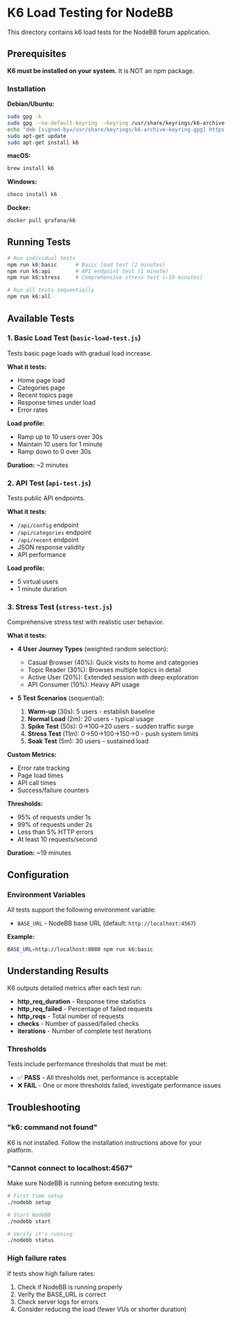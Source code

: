 # K6 Load Testing for NodeBB

This directory contains k6 load tests for the NodeBB forum application.

## Prerequisites

**K6 must be installed on your system.** It is NOT an npm package.

### Installation

**Debian/Ubuntu:**
```bash
sudo gpg -k
sudo gpg --no-default-keyring --keyring /usr/share/keyrings/k6-archive-keyring.gpg --keyserver hkp://keyserver.ubuntu.com:80 --recv-keys C5AD17C747E3415A3642D57D77C6C491D6AC1D69
echo "deb [signed-by=/usr/share/keyrings/k6-archive-keyring.gpg] https://dl.k6.io/deb stable main" | sudo tee /etc/apt/sources.list.d/k6.list
sudo apt-get update
sudo apt-get install k6
```

**macOS:**
```bash
brew install k6
```

**Windows:**
```bash
choco install k6
```

**Docker:**
```bash
docker pull grafana/k6
```

## Running Tests

```bash
# Run individual tests
npm run k6:basic      # Basic load test (2 minutes)
npm run k6:api        # API endpoint test (1 minute)
npm run k6:stress     # Comprehensive stress test (~19 minutes)

# Run all tests sequentially
npm run k6:all
```

## Available Tests

### 1. Basic Load Test (`basic-load-test.js`)

Tests basic page loads with gradual load increase.

**What it tests:**
- Home page load
- Categories page
- Recent topics page
- Response times under load
- Error rates

**Load profile:**
- Ramp up to 10 users over 30s
- Maintain 10 users for 1 minute
- Ramp down to 0 over 30s

**Duration:** ~2 minutes

### 2. API Test (`api-test.js`)

Tests public API endpoints.

**What it tests:**
- `/api/config` endpoint
- `/api/categories` endpoint
- `/api/recent` endpoint
- JSON response validity
- API performance

**Load profile:**
- 5 virtual users
- 1 minute duration

### 3. Stress Test (`stress-test.js`)

Comprehensive stress test with realistic user behavior.

**What it tests:**
- **4 User Journey Types** (weighted random selection):
  - Casual Browser (40%): Quick visits to home and categories
  - Topic Reader (30%): Browses multiple topics in detail
  - Active User (20%): Extended session with deep exploration
  - API Consumer (10%): Heavy API usage
  
- **5 Test Scenarios** (sequential):
  1. **Warm-up** (30s): 5 users - establish baseline
  2. **Normal Load** (2m): 20 users - typical usage
  3. **Spike Test** (50s): 0→100→20 users - sudden traffic surge
  4. **Stress Test** (11m): 0→50→100→150→0 - push system limits
  5. **Soak Test** (5m): 30 users - sustained load

**Custom Metrics:**
- Error rate tracking
- Page load times
- API call times
- Success/failure counters

**Thresholds:**
- 95% of requests under 1s
- 99% of requests under 2s
- Less than 5% HTTP errors
- At least 10 requests/second

**Duration:** ~19 minutes

## Configuration

### Environment Variables

All tests support the following environment variable:

- `BASE_URL` - NodeBB base URL (default: `http://localhost:4567`)

**Example:**
```bash
BASE_URL=http://localhost:8080 npm run k6:basic
```

## Understanding Results

K6 outputs detailed metrics after each test run:

- **http_req_duration** - Response time statistics
- **http_req_failed** - Percentage of failed requests
- **http_reqs** - Total number of requests
- **checks** - Number of passed/failed checks
- **iterations** - Number of complete test iterations

### Thresholds

Tests include performance thresholds that must be met:

- ✅ **PASS** - All thresholds met, performance is acceptable
- ❌ **FAIL** - One or more thresholds failed, investigate performance issues

## Troubleshooting

### "k6: command not found"

K6 is not installed. Follow the installation instructions above for your platform.

### "Cannot connect to localhost:4567"

Make sure NodeBB is running before executing tests:

```bash
# First time setup
./nodebb setup

# Start NodeBB
./nodebb start

# Verify it's running
./nodebb status
```

### High failure rates

If tests show high failure rates:

1. Check if NodeBB is running properly
2. Verify the BASE_URL is correct
3. Check server logs for errors
4. Consider reducing the load (fewer VUs or shorter duration)


